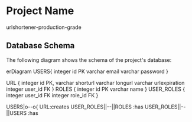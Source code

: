 
# Project Name

urlshortener-production-grade

## Database Schema

The following diagram shows the schema of the project's database:

erDiagram 
USERS{
    integer id PK
    varchar email
    varchar password
}

 URL {
        integer id PK,
        varchar shorturl 
        varchar longurl
        varchar urlexpiration
        integer user_id FK
      }
  ROLES {
        integer id PK
        varchar name 
    }
USER_ROLES {
        integer user_id FK
        integer role_id FK
    }




USERS|o--o{ URL:creates
USER_ROLES||--||ROLES :has
USER_ROLES||--||USERS :has
